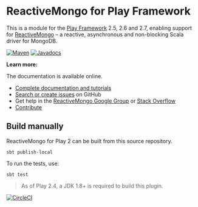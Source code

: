 # ReactiveMongo for Play Framework

This is a module for the [Play Framework](https://www.playframework.com) 2.5, 2.6 and 2.7, enabling support for [ReactiveMongo](http://reactivemongo.org) – a reactive, asynchronous and non-blocking Scala driver for MongoDB.

[![Maven](https://img.shields.io/maven-central/v/org.reactivemongo/play2-reactivemongo_2.12.svg)](http://search.maven.org/#search%7Cga%7C1%7Cplay2-reactivemongo) [![Javadocs](https://javadoc.io/badge/org.reactivemongo/play2-reactivemongo_2.12.svg)](https://javadoc.io/doc/org.reactivemongo/play2-reactivemongo_2.12)

**Learn more:**

The documentation is available online.

- [Complete documentation and tutorials](http://reactivemongo.org/releases/0.1x/documentation/tutorial/play.html)
- [Search or create issues](https://github.com/ReactiveMongo/Play-ReactiveMongo/issues) on GitHub
- Get help in the [ReactiveMongo Google Group](https://groups.google.com/forum/?fromgroups#!forum/reactivemongo) or [Stack Overflow](http://stackoverflow.com/questions/tagged/play-reactivemongo)
- [Contribute](https://github.com/ReactiveMongo/ReactiveMongo/blob/master/CONTRIBUTING.md#reactivemongo-developer--contributor-guidelines)

## Build manually

ReactiveMongo for Play 2 can be built from this source repository.

    sbt publish-local

To run the tests, use:

    sbt test

> As of Play 2.4, a JDK 1.8+ is required to build this plugin.

[![CircleCI](https://circleci.com/gh/ReactiveMongo/Play-ReactiveMongo.svg?style=svg)](https://circleci.com/gh/ReactiveMongo/Play-ReactiveMongo)